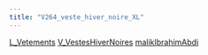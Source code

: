 ```yaml
---
title: "V264_veste_hiver_noire_XL"
---
```


[L_Vetements](notes/equipements/L_Vetements.md) [V_VestesHiverNoires](notes/equipements/vetements/V_VestesHiverNoires.md) [malikIbrahimAbdi](notes/utilisateurs/beneficiaires/malikIbrahimAbdi.md)